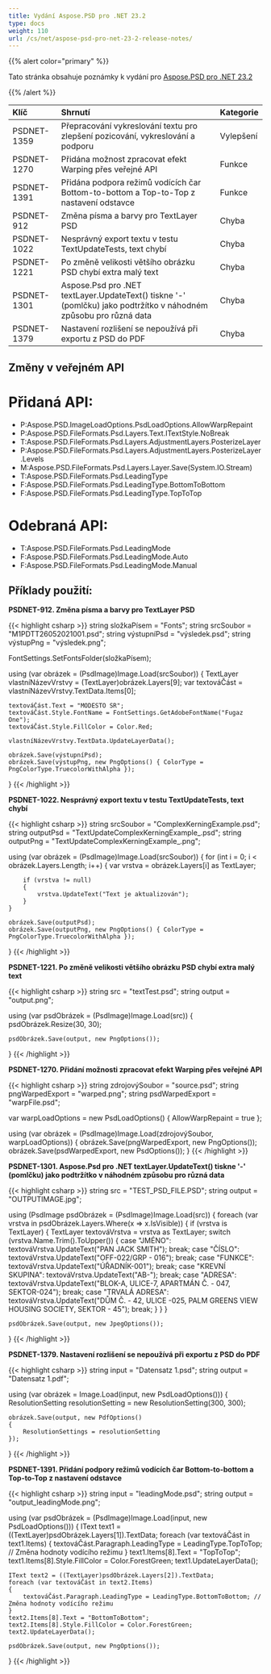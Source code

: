 ```yaml
---
title: Vydání Aspose.PSD pro .NET 23.2
type: docs
weight: 110
url: /cs/net/aspose-psd-pro-net-23-2-release-notes/
---
```


{{% alert color="primary" %}}

Tato stránka obsahuje poznámky k vydání pro [Aspose.PSD pro .NET 23.2](https://www.nuget.org/packages/Aspose.PSD/)

{{% /alert %}}

|**Klíč**|**Shrnutí**|**Kategorie**|
| :- | :- | :- |
|PSDNET-1359|Přepracování vykreslování textu pro zlepšení pozicování, vykreslování a podporu|Vylepšení|
|PSDNET-1270|Přidána možnost zpracovat efekt Warping přes veřejné API|Funkce|
|PSDNET-1391|Přidána podpora režimů vodících čar Bottom-to-bottom a Top-to-Top z nastavení odstavce|Funkce|
|PSDNET-912|Změna písma a barvy pro TextLayer PSD|Chyba|
|PSDNET-1022|Nesprávný export textu v testu TextUpdateTests, text chybí|Chyba|
|PSDNET-1221|Po změně velikosti většího obrázku PSD chybí extra malý text|Chyba|
|PSDNET-1301|Aspose.Psd pro .NET textLayer.UpdateText() tiskne '-' (pomlčku) jako podtržítko v náhodném způsobu pro různá data|Chyba|
|PSDNET-1379|Nastavení rozlišení se nepoužívá při exportu z PSD do PDF|Chyba|


## **Změny v veřejném API**
# **Přidaná API:**
- P:Aspose.PSD.ImageLoadOptions.PsdLoadOptions.AllowWarpRepaint
- P:Aspose.PSD.FileFormats.Psd.Layers.Text.ITextStyle.NoBreak
- T:Aspose.PSD.FileFormats.Psd.Layers.AdjustmentLayers.PosterizeLayer
- P:Aspose.PSD.FileFormats.Psd.Layers.AdjustmentLayers.PosterizeLayer.Levels
- M:Aspose.PSD.FileFormats.Psd.Layers.Layer.Save(System.IO.Stream)
- T:Aspose.PSD.FileFormats.Psd.LeadingType
- F:Aspose.PSD.FileFormats.Psd.LeadingType.BottomToBottom
- F:Aspose.PSD.FileFormats.Psd.LeadingType.TopToTop


# **Odebraná API:**
- T:Aspose.PSD.FileFormats.Psd.LeadingMode
- F:Aspose.PSD.FileFormats.Psd.LeadingMode.Auto
- F:Aspose.PSD.FileFormats.Psd.LeadingMode.Manual


## **Příklady použití:**

**PSDNET-912. Změna písma a barvy pro TextLayer PSD**

{{< highlight csharp >}}
string složkaPísem = "Fonts";
string srcSoubor = "M1PDTT26052021001.psd";
string výstupníPsd = "výsledek.psd";
string výstupPng = "výsledek.png";

FontSettings.SetFontsFolder(složkaPísem);

using (var obrázek = (PsdImage)Image.Load(srcSoubor))
{
    TextLayer vlastníNázevVrstvy = (TextLayer)obrázek.Layers[9];
    var textováČást = vlastníNázevVrstvy.TextData.Items[0];

    textováČást.Text = "MODESTO SR";
    textováČást.Style.FontName = FontSettings.GetAdobeFontName("Fugaz One");
    textováČást.Style.FillColor = Color.Red;

    vlastníNázevVrstvy.TextData.UpdateLayerData();

    obrázek.Save(výstupníPsd);
    obrázek.Save(výstupPng, new PngOptions() { ColorType = PngColorType.TruecolorWithAlpha });
}
{{< /highlight >}}

**PSDNET-1022. Nesprávný export textu v testu TextUpdateTests, text chybí**

{{< highlight csharp >}}
string srcSoubor = "ComplexKerningExample.psd";
string outputPsd = "TextUpdateComplexKerningExample_.psd";
string outputPng = "TextUpdateComplexKerningExample_.png";

using (var obrázek = (PsdImage)Image.Load(srcSoubor))
{
    for (int i = 0; i < obrázek.Layers.Length; i++)
    {
        var vrstva = obrázek.Layers[i] as TextLayer;

        if (vrstva != null)
        {
            vrstva.UpdateText("Text je aktualizován");
        }
    }

    obrázek.Save(outputPsd);
    obrázek.Save(outputPng, new PngOptions() { ColorType = PngColorType.TruecolorWithAlpha });
}
{{< /highlight >}}

**PSDNET-1221. Po změně velikosti většího obrázku PSD chybí extra malý text**

{{< highlight csharp >}}
string src = "textTest.psd";
string output = "output.png";

using (var psdObrázek = (PsdImage)Image.Load(src))
{
    psdObrázek.Resize(30, 30);

    psdObrázek.Save(output, new PngOptions());
}
{{< /highlight >}}

**PSDNET-1270. Přidání možnosti zpracovat efekt Warping přes veřejné API**

{{< highlight csharp >}}
string zdrojovýSoubor = "source.psd";
string pngWarpedExport = "warped.png";
string psdWarpedExport = "warpFile.psd";

var warpLoadOptions = new PsdLoadOptions() { AllowWarpRepaint = true };

using (var obrázek = (PsdImage)Image.Load(zdrojovýSoubor, warpLoadOptions))
{
    obrázek.Save(pngWarpedExport, new PngOptions());
    obrázek.Save(psdWarpedExport, new PsdOptions());
}
{{< /highlight >}}

**PSDNET-1301. Aspose.Psd pro .NET textLayer.UpdateText() tiskne '-' (pomlčku) jako podtržítko v náhodném způsobu pro různá data**

{{< highlight csharp >}}
string src = "TEST_PSD_FILE.PSD";
string output = "OUTPUTIMAGE.jpg";

using (PsdImage psdObrázek = (PsdImage)Image.Load(src))
{
    foreach (var vrstva in psdObrázek.Layers.Where(x => x.IsVisible))
    {
        if (vrstva is TextLayer)
        {
            TextLayer textováVrstva = vrstva as TextLayer;
            switch (vrstva.Name.Trim().ToUpper())
            {
                case "JMÉNO":
                    textováVrstva.UpdateText("PAN JACK SMITH");
                    break;
                case "ČÍSLO":
                    textováVrstva.UpdateText("OFF-022/GRP - 016");
                    break;
                case "FUNKCE":
                    textováVrstva.UpdateText("ÚŘADNÍK-001");
                    break;
                case "KREVNÍ SKUPINA":
                    textováVrstva.UpdateText("AB-");
                    break;
                case "ADRESA":
                    textováVrstva.UpdateText("BLOK-A, ULICE-7, APARTMÁN Č. - 047, SEKTOR-024");
                    break;
                case "TRVALÁ ADRESA":
                    textováVrstva.UpdateText("DŮM Č. - 42, ULICE -025, PALM GREENS VIEW HOUSING SOCIETY, SEKTOR - 45");
                    break;
            }
        }
    }

    psdObrázek.Save(output, new JpegOptions());
}
{{< /highlight >}}

**PSDNET-1379. Nastavení rozlišení se nepoužívá při exportu z PSD do PDF**

{{< highlight csharp >}}
string input = "Datensatz 1.psd";
string output = "Datensatz 1.pdf";

using (var obrázek = Image.Load(input, new PsdLoadOptions()))
{
    ResolutionSetting resolutionSetting = new ResolutionSetting(300, 300);

    obrázek.Save(output, new PdfOptions()
    {
        ResolutionSettings = resolutionSetting
    });
}
{{< /highlight >}}

**PSDNET-1391. Přidání podpory režimů vodících čar Bottom-to-bottom a Top-to-Top z nastavení odstavce**

{{< highlight csharp >}}
string input = "leadingMode.psd";
string output = "output_leadingMode.png";

using (var psdObrázek = (PsdImage)Image.Load(input, new PsdLoadOptions()))
{
    IText text1 = ((TextLayer)psdObrázek.Layers[1]).TextData;
    foreach (var textováČást in text1.Items)
    {
        textováČást.Paragraph.LeadingType = LeadingType.TopToTop; // Změna hodnoty vodícího režimu
    }
    text1.Items[8].Text = "TopToTop";
    text1.Items[8].Style.FillColor = Color.ForestGreen;
    text1.UpdateLayerData();

    IText text2 = ((TextLayer)psdObrázek.Layers[2]).TextData;
    foreach (var textováČást in text2.Items)
    {
        textováČást.Paragraph.LeadingType = LeadingType.BottomToBottom; // Změna hodnoty vodícího režimu
    }
    text2.Items[8].Text = "BottomToBottom";
    text2.Items[8].Style.FillColor = Color.ForestGreen;
    text2.UpdateLayerData();

    psdObrázek.Save(output, new PngOptions());
}
{{< /highlight >}}
